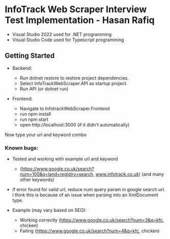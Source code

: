 # InfoTrack Web Scraper Interview Test Implementation - Hasan Rafiq

-   Visual Studio 2022 used for .NET programming
-   Visual Studio Code used for Typescript programming

## Getting Started

-   Backend:

    -   Run dotnet restore to restore project dependencies.
    -   Select InfoTrackWebScraper.API as startup project.
    -   Run API (or dotnet run)

-   Frontend:

    -   Navigate to InfotrackWebScraper.Frontend
    -   run npm install
    -   run npm start
    -   open http://localhost:3000 (if it didn't automatically)

Now type your url and keyword combo

### Known bugs:

-   Tested and working with example url and keyword

    -   (https://www.google.co.uk/search?num=100&q=land+registry+search, www.infotrack.co.uk) (and many other keywords)

-   If error found for valid url, reduce num query param in google search url. I think this is because of an issue when parsing into an XmlDocument type.

-   Example (may vary based on SEO):

    -   Working correctly (https://www.google.co.uk/search?num=3&q=kfc, chicken)
    -   Failing (https://www.google.co.uk/search?num=4&q=kfc, chicken)
